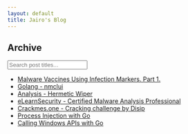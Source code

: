 ```yaml
---
layout: default
title: Jairo's Blog
---
```

<head>
<meta name="viewport" content="width=device-width, initial-scale=1">
<style>
* {
  box-sizing: border-box;
}

#myInput {
  background-image: url('/css/searchicon.png');
  background-position: 10px 12px;
  background-repeat: no-repeat;
  width: 100%;
  font-size: 16px;
  padding: 12px 20px 12px 40px;
  border: 1px solid #ddd;
  margin-bottom: 12px;
}

#myUL {
  list-style-type: none;
  padding: 0;
  margin: 0;
}

#myUL li a {
  border: 1px solid #ddd;
  margin-top: -1px; /* Prevent double borders */
  background-color: #ffffff; /*#f6f6f6;*/
  padding: 12px;
  text-decoration: none;
  font-size: 18px;
  color: black;
  display: block
}

#myUL li a:hover:not(.header) {
  background-color: #eee;
}
</style>
</head>

<h2>Archive</h2>

<input type="text" id="myInput" onkeyup="myFunction()" placeholder="Search post titles..." title="Type in a name">

<ul id="myUL">
  <li><a href="https://jairochavesb.github.io/blog/posts/2022/05/26/malware_vaccines_part1.html">Malware Vaccines Using Infection Markers. Part 1.</a></li>
  <li><a href="https://jairochavesb.github.io/blog/posts/2022/04/11/golang-nmclui.html">Golang - nmclui</a></li>
  <li><a href="https://jairochavesb.github.io/blog/posts/2022/02/28/hermetic-wiper.html">Analysis - Hermetic Wiper</a></li>
  <li><a href="https://jairochavesb.github.io/blog/posts/2022/02/16/elearnsec-ecmap-review.html">eLearnSecurity - Certified Malware Analysis Professional</a></li>
  <li><a href="https://jairochavesb.github.io/blog/posts/2021/12/cracking-challenge-by-disip.html">Crackmes.one - Cracking challenge by Disip</a></li>
  <li><a href="https://jairochavesb.github.io/blog/posts/2021/12/process-injection-with-go.html">Process Injection with Go</a></li>
  <li><a href="https://jairochavesb.github.io/blog/posts/2021/12/call-windows-api-with-go.html">Calling Windows APIs with Go</a></li>
</ul>

<script>
function myFunction() {
    var input, filter, ul, li, a, i, txtValue;
    input = document.getElementById("myInput");
    filter = input.value.toUpperCase();
    ul = document.getElementById("myUL");
    li = ul.getElementsByTagName("li");
    for (i = 0; i < li.length; i++) {
        a = li[i].getElementsByTagName("a")[0];
        txtValue = a.textContent || a.innerText;
        if (txtValue.toUpperCase().indexOf(filter) > -1) {
            li[i].style.display = "";
        } else {
            li[i].style.display = "none";
        }
    }
}
</script>

